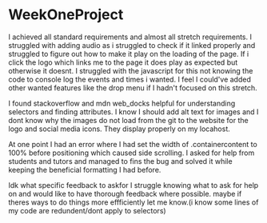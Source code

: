 # WeekOneProject

I achieved all standard requirements and almost all stretch requirements.
I struggled with adding audio as i struggled to check if it linked properly and struggled to figure out how to make it play on the loading of the page. If i click the logo which links me to the page it does play as expected but otherwise it doesnt. I struggled with the javascript for this not knowing the code to console log the events and times i wanted. I feel I could've added other wanted features like the drop menu if I hadn't focused on this stretch.

I found stackoverflow and mdn web_docks helpful for understanding selectors and finding attributes.
I know I should add alt text for images and I dont know why the images do not load from the git to the website for the logo and social media icons. They display properly on my locahost.

At one point I had an error where I had set the width of .containercontent to 100% before positioning which caused side scrolling. I asked for help from students and tutors and managed to fins the bug and solved it while keeping the beneficial formatting I had before.

Idk what specific feedback to askfor I struggle knowing what to ask for help on and would like to have thorough feedback where possible.
maybe if theres ways to do things more effficiently let me know.(i know some lines of my code are redundent/dont apply to selectors)
